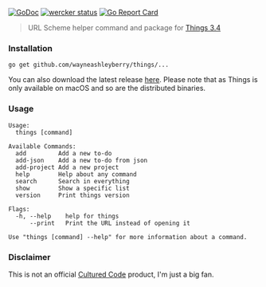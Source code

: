 [![GoDoc](https://godoc.org/github.com/wayneashleyberry/things?status.svg)](https://godoc.org/github.com/wayneashleyberry/things)
[![wercker status](https://app.wercker.com/status/e6ccd0b98c2015a26ba316868c7b40ae/s/master "wercker status")](https://app.wercker.com/project/byKey/e6ccd0b98c2015a26ba316868c7b40ae)
[![Go Report Card](https://goreportcard.com/badge/github.com/wayneashleyberry/things)](https://goreportcard.com/report/github.com/wayneashleyberry/things)

> URL Scheme helper command and package for [Things 3.4](https://culturedcode.com/things/blog/2018/02/hey-things/)

### Installation

```
go get github.com/wayneashleyberry/things/...
```

You can also download the latest release [here](https://github.com/wayneashleyberry/things/releases). Please note that as Things is only available on macOS and so are the distributed binaries.

### Usage

```
Usage:
  things [command]

Available Commands:
  add         Add a new to-do
  add-json    Add a new to-do from json
  add-project Add a new project
  help        Help about any command
  search      Search in everything
  show        Show a specific list
  version     Print things version

Flags:
  -h, --help    help for things
      --print   Print the URL instead of opening it

Use "things [command] --help" for more information about a command.
```

### Disclaimer

This is not an official [Cultured Code](https://culturedcode.com/) product, I'm just a big fan.

